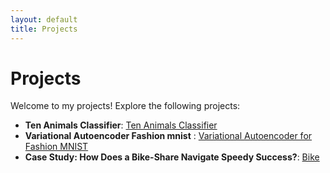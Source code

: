 ```yaml
---
layout: default
title: Projects
---
```


# Projects

Welcome to my projects! Explore the following projects:

- **Ten Animals Classifier**: [Ten Animals Classifier](https://github.com/badeeer/Ten-animales-classifier-)
- **Variational Autoencoder Fashion mnist** : [Variational Autoencoder for Fashion MNIST](https://github.com/badeeer/mnistfashion-vae.git)
- **Case Study: How Does a Bike-Share Navigate Speedy Success?**:
[Bike](https://github.com/badeeer/Bike-Share-Case-With-Python/blob/master)